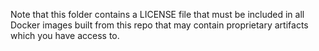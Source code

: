 Note that this folder contains a LICENSE file that must be included in all Docker images built from this repo
that may contain proprietary artifacts which you have access to.

